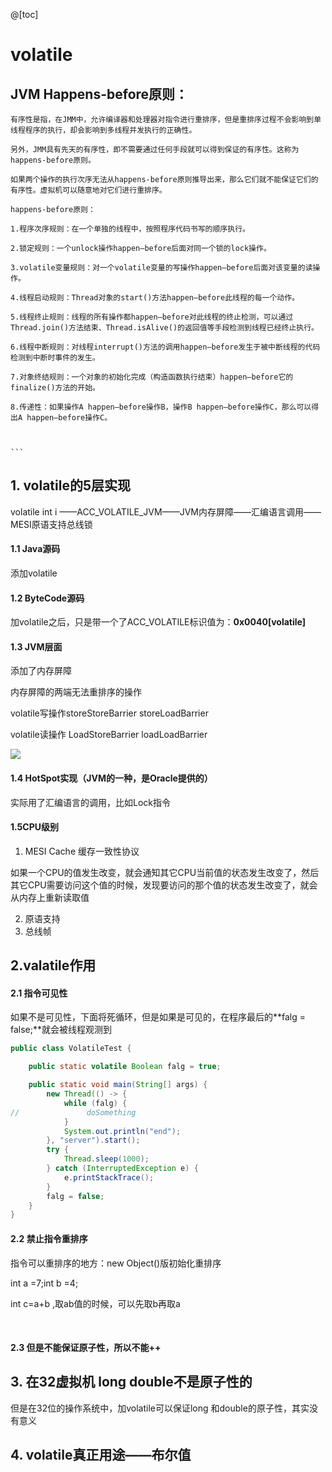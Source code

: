 @[toc]

# volatile
##  JVM Happens-before原则：

```
有序性是指，在JMM中，允许编译器和处理器对指令进行重排序，但是重排序过程不会影响到单线程程序的执行，却会影响到多线程并发执行的正确性。
 
另外，JMM具有先天的有序性，即不需要通过任何手段就可以得到保证的有序性。这称为happens-before原则。

如果两个操作的执行次序无法从happens-before原则推导出来，那么它们就不能保证它们的有序性。虚拟机可以随意地对它们进行重排序。

happens-before原则：

1.程序次序规则：在一个单独的线程中，按照程序代码书写的顺序执行。

2.锁定规则：一个unlock操作happen—before后面对同一个锁的lock操作。

3.volatile变量规则：对一个volatile变量的写操作happen—before后面对该变量的读操作。

4.线程启动规则：Thread对象的start()方法happen—before此线程的每一个动作。

5.线程终止规则：线程的所有操作都happen—before对此线程的终止检测，可以通过Thread.join()方法结束、Thread.isAlive()的返回值等手段检测到线程已经终止执行。

6.线程中断规则：对线程interrupt()方法的调用happen—before发生于被中断线程的代码检测到中断时事件的发生。

7.对象终结规则：一个对象的初始化完成（构造函数执行结束）happen—before它的finalize()方法的开始。

8.传递性：如果操作A happen—before操作B，操作B happen—before操作C，那么可以得出A happen—before操作C。

 

​```
```



## 1. volatile的5层实现

volatile int i ——ACC_VOLATILE_JVM——JVM内存屏障——汇编语言调用——MESI原语支持总线锁

#### 1.1 Java源码

添加volatile

#### 1.2 ByteCode源码

加volatile之后，只是带一个了ACC_VOLATILE标识值为：**0x0040[volatile]**

#### 1.3 JVM层面

添加了内存屏障

内存屏障的两端无法重排序的操作

volatile写操作storeStoreBarrier    storeLoadBarrier 

volatile读操作 LoadStoreBarrier   loadLoadBarrier

![](/img/内存屏障.png)







#### 1.4 HotSpot实现（JVM的一种，是Oracle提供的）

实际用了汇编语言的调用，比如Lock指令

#### 1.5CPU级别 

1. MESI Cache 缓存一致性协议

如果一个CPU的值发生改变，就会通知其它CPU当前值的状态发生改变了，然后其它CPU需要访问这个值的时候，发现要访问的那个值的状态发生改变了，就会从内存上重新读取值

2. 原语支持
3. 总线帧

## 2.valatile作用

#### 2.1 指令可见性

 如果不是可见性，下面将死循环，但是如果是可见的，在程序最后的**falg = false;**就会被线程观测到

```java
public class VolatileTest {

    public static volatile Boolean falg = true;

    public static void main(String[] args) {
        new Thread(() -> {
            while (falg) {
//               doSomething
            }
            System.out.println("end");
        }, "server").start();
        try {
            Thread.sleep(1000);
        } catch (InterruptedException e) {
            e.printStackTrace();
        }
        falg = false;
    }
}
```



#### 2.2 禁止指令重排序

指令可以重排序的地方：new Object()版初始化重排序

int a =7;int b =4;

int c=a+b ,取ab值的时候，可以先取b再取a

​                                                                                                                                                                                                                                                                                                                                                                                                                                                                                                                                                                                                                                                                                                                                                                                               

#### 2.3 但是不能保证原子性，所以不能++



## 3. 在32虚拟机 long double不是原子性的

但是在32位的操作系统中，加volatile可以保证long 和double的原子性，其实没有意义



## 4. volatile真正用途——布尔值


